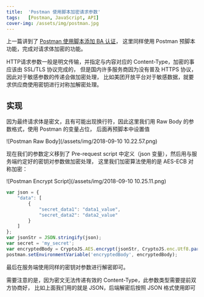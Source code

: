 ```yaml
---
title:  'Postman 使用脚本加密请求参数'
tags:   [Postman, JavaScript, API]
cover-img: /assets/img/postman.jpg
---
```


上一篇讲到了 [Postman 使用脚本添加 BA 认证](17-add-ba-authentication-by-script-in-postman)，
这里同样使用 Postman 预脚本功能，完成对请求体加密的功能。

HTTP请求参数一般是明文传输，并指定与内容对应的 Content-Type，加密的事应该由 SSL/TLS 协议完成的，
但是国内许多服务商因为没有普及 HTTPS 协议，因此对于敏感参数的传递会做加密处理，
比如美团开放平台对于敏感数据，就要求供应商使用密钥进行对称加解密处理。

## 实现

因为最终请求体是密文，且有可能出现换行符，因此这里我们用 Raw Body 的参数格式，使用 Postman 的变量占位，
后面再预脚本中设置值

![Postman Raw Body](/assets/img/2018-09-10 10.22.57.png)

现在我们的参数定义移到了 Pre-request script 中定义（json 变量），然后用与服务端约定好的密钥对参数做加密处理，
这里我们加密算法使用的是 AES-ECB 对称加密：

![Postman Encrypt Script](/assets/img/2018-09-10 10.25.11.png)

```js
var json = {
	"data": [
		{
			"secret_data1": "data1_value",
			"secret_data2": "data2_value"
		}
	]
};
var jsonStr = JSON.stringify(json);
var secret = 'my_secret';
var encryptedBody = CryptoJS.AES.encrypt(jsonStr, CryptoJS.enc.Utf8.parse(secret), { mode: CryptoJS.mode.ECB });
postman.setEnvironmentVariable('encryptedBody', encryptedBody);

```

最后在服务端使用同样的密钥对参数进行解密即可。

需要注意的是，因为密文无法传递有效的 Content-Type，此参数类型需要提前双方协商好，
比如上面我们用的就是 JSON，后端解密后按照 JSON 格式使用即可
